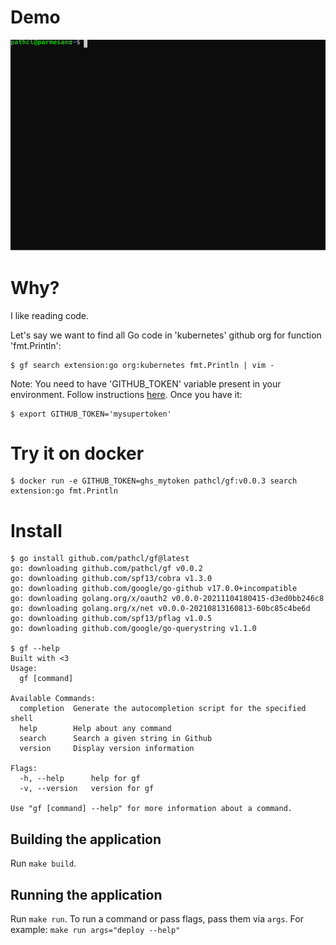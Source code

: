 # Demo

![demo](./demo.svg)


# Why?

I like reading code.

Let's say we want to find all Go code in 'kubernetes' github org for function 'fmt.Println':

    $ gf search extension:go org:kubernetes fmt.Println | vim -

Note: You need to have 'GITHUB_TOKEN' variable present in your environment. Follow instructions [here](https://docs.github.com/en/authentication/keeping-your-account-and-data-secure/creating-a-personal-access-token). Once you have it:

    $ export GITHUB_TOKEN='mysupertoken'

# Try it on docker

    $ docker run -e GITHUB_TOKEN=ghs_mytoken pathcl/gf:v0.0.3 search extension:go fmt.Println

# Install

    $ go install github.com/pathcl/gf@latest
    go: downloading github.com/pathcl/gf v0.0.2
    go: downloading github.com/spf13/cobra v1.3.0
    go: downloading github.com/google/go-github v17.0.0+incompatible
    go: downloading golang.org/x/oauth2 v0.0.0-20211104180415-d3ed0bb246c8
    go: downloading golang.org/x/net v0.0.0-20210813160813-60bc85c4be6d
    go: downloading github.com/spf13/pflag v1.0.5
    go: downloading github.com/google/go-querystring v1.1.0

    $ gf --help
    Built with <3
    Usage:
      gf [command]

    Available Commands:
      completion  Generate the autocompletion script for the specified shell
      help        Help about any command
      search      Search a given string in Github
      version     Display version information

    Flags:
      -h, --help      help for gf
      -v, --version   version for gf

    Use "gf [command] --help" for more information about a command.


## Building the application
Run `make build`.

## Running the application
Run `make run`.
To run a command or pass flags, pass them via `args`. For example: `make run args="deploy --help"`


